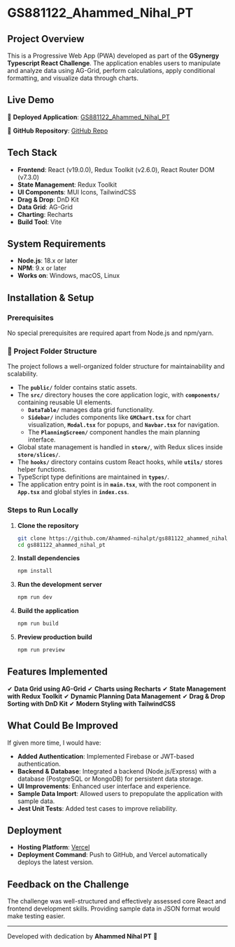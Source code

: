 # GS881122_Ahammed_Nihal_PT

## Project Overview

This is a Progressive Web App (PWA) developed as part of the **GSynergy Typescript React Challenge**. The application enables users to manipulate and analyze data using AG-Grid, perform calculations, apply conditional formatting, and visualize data through charts.

## Live Demo

🔗 **Deployed Application**: [GS881122_Ahammed_Nihal_PT](https://gs881122-ahammed-nihal-pt.vercel.app)

🔗 **GitHub Repository**: [GitHub Repo](https://github.com/Ahammed-nihalpt/gs881122_ahammed_nihal_pt)

## Tech Stack

- **Frontend**: React (v19.0.0), Redux Toolkit (v2.6.0), React Router DOM (v7.3.0)
- **State Management**: Redux Toolkit
- **UI Components**: MUI Icons, TailwindCSS
- **Drag & Drop**: DnD Kit
- **Data Grid**: AG-Grid
- **Charting**: Recharts
- **Build Tool**: Vite

## System Requirements

- **Node.js**: 18.x or later
- **NPM**: 9.x or later
- **Works on**: Windows, macOS, Linux

## Installation & Setup

### Prerequisites

No special prerequisites are required apart from Node.js and npm/yarn.

### 📂 Project Folder Structure

The project follows a well-organized folder structure for maintainability and scalability.

- The **`public/`** folder contains static assets.
- The **`src/`** directory houses the core application logic, with **`components/`** containing reusable UI elements.
  - **`DataTable/`** manages data grid functionality.
  - **`Sidebar/`** includes components like **`GMChart.tsx`** for chart visualization, **`Modal.tsx`** for popups, and **`Navbar.tsx`** for navigation.
  - The **`PlanningScreen/`** component handles the main planning interface.
- Global state management is handled in **`store/`**, with Redux slices inside **`store/slices/`**.
- The **`hooks/`** directory contains custom React hooks, while **`utils/`** stores helper functions.
- TypeScript type definitions are maintained in **`types/`**.
- The application entry point is in **`main.tsx`**, with the root component in **`App.tsx`** and global styles in **`index.css`**.

### Steps to Run Locally

1. **Clone the repository**
   ```sh
   git clone https://github.com/Ahammed-nihalpt/gs881122_ahammed_nihal_pt.git
   cd gs881122_ahammed_nihal_pt
   ```
2. **Install dependencies**
   ```sh
   npm install
   ```
3. **Run the development server**
   ```sh
   npm run dev
   ```
4. **Build the application**
   ```sh
   npm run build
   ```
5. **Preview production build**
   ```sh
   npm run preview
   ```

## Features Implemented

✔ **Data Grid using AG-Grid**
✔ **Charts using Recharts**
✔ **State Management with Redux Toolkit**
✔ **Dynamic Planning Data Management**
✔ **Drag & Drop Sorting with DnD Kit**
✔ **Modern Styling with TailwindCSS**

## What Could Be Improved

If given more time, I would have:

- **Added Authentication**: Implemented Firebase or JWT-based authentication.
- **Backend & Database**: Integrated a backend (Node.js/Express) with a database (PostgreSQL or MongoDB) for persistent data storage.
- **UI Improvements**: Enhanced user interface and experience.
- **Sample Data Import**: Allowed users to prepopulate the application with sample data.
- **Jest Unit Tests**: Added test cases to improve reliability.

## Deployment

- **Hosting Platform**: [Vercel](https://vercel.com/)
- **Deployment Command**: Push to GitHub, and Vercel automatically deploys the latest version.

## Feedback on the Challenge

The challenge was well-structured and effectively assessed core React and frontend development skills. Providing sample data in JSON format would make testing easier.

---

Developed with dedication by **Ahammed Nihal PT** 🚀
